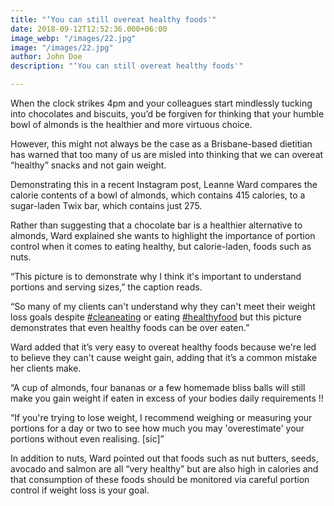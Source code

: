 ```yaml
---
title: "‘You can still overeat healthy foods'"
date: 2018-09-12T12:52:36.000+06:00
image_webp: "/images/22.jpg"
image: "/images/22.jpg"
author: John Doe
description: "‘You can still overeat healthy foods'"

---
```

When the clock strikes 4pm and your colleagues start mindlessly tucking into chocolates and biscuits, you’d be forgiven for thinking that your humble bowl of almonds is the healthier and more virtuous choice.

However, this might not always be the case as a Brisbane-based dietitian has warned that too many of us are misled into thinking that we can overeat “healthy” snacks and not gain weight.

Demonstrating this in a recent Instagram post, Leanne Ward compares the calorie contents of a bowl of almonds, which contains 415 calories, to a sugar-laden Twix bar, which contains just 275.

Rather than suggesting that a chocolate bar is a healthier alternative to almonds, Ward explained she wants to highlight the importance of portion control when it comes to eating healthy, but calorie-laden, foods such as nuts.

“This picture is to demonstrate why I think it's important to understand portions and serving sizes,” the caption reads.

“So many of my clients can't understand why they can't meet their weight loss goals despite [#cleaneating](https://www.instagram.com/explore/tags/cleaneating/) or eating [#healthyfood](https://www.instagram.com/explore/tags/healthyfood/) but this picture demonstrates that even healthy foods can be over eaten.”

Ward added that it’s very easy to overeat healthy foods because we're led to believe they can't cause weight gain, adding that it’s a common mistake her clients make.

“A cup of almonds, four bananas or a few homemade bliss balls will still make you gain weight if eaten in excess of your bodies daily requirements !!

“If you're trying to lose weight, I recommend weighing or measuring your portions for a day or two to see how much you may 'overestimate' your portions without even realising. \[sic\]”

In addition to nuts, Ward pointed out that foods such as nut butters, seeds, avocado and salmon are all “very healthy” but are also high in calories and that consumption of these foods should be monitored via careful portion control if weight loss is your goal.